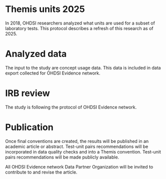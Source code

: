 # Themis units 2025

In 2018, OHDSI researchers analyzed what units are used for a subset of laboratory tests. This protocol describes a refresh of this research as of 2025. 

# Analyzed data

The input to the study are concept usage data. This data is included in data export collected for  OHDSI Evidence network.

# IRB review
The study is following the protocol of OHDSI Evidence network. 




# Publication

Once final conventions are created, the results will be published in an academic article or abstract. 
Test-unit pairs recommendations will be incorporated in data quality checks and into a Themis convention. Test-unit pairs recommendations will be made publicly available.

All OHDSI Evidence network Data Partner Organization will be invited to contribute to and revise the article. 
